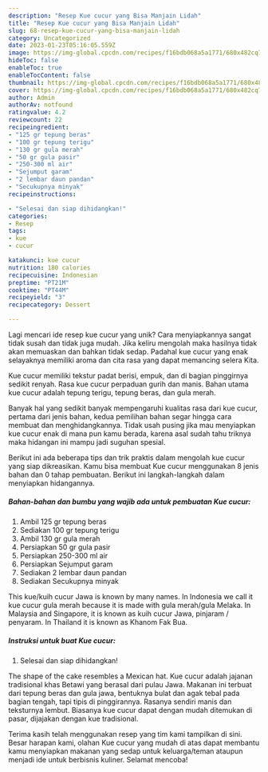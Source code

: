 ```yaml
---
description: "Resep Kue cucur yang Bisa Manjain Lidah"
title: "Resep Kue cucur yang Bisa Manjain Lidah"
slug: 68-resep-kue-cucur-yang-bisa-manjain-lidah
category: Uncategorized
date: 2023-01-23T05:16:05.559Z
image: https://img-global.cpcdn.com/recipes/f16bdb068a5a1771/680x482cq70/kue-cucur-foto-resep-utama.jpg
hideToc: false
enableToc: true
enableTocContent: false
thumbnail: https://img-global.cpcdn.com/recipes/f16bdb068a5a1771/680x482cq70/kue-cucur-foto-resep-utama.jpg
cover: https://img-global.cpcdn.com/recipes/f16bdb068a5a1771/680x482cq70/kue-cucur-foto-resep-utama.jpg
author: Admin
authorAv: notfound
ratingvalue: 4.2
reviewcount: 22
recipeingredient:
- "125 gr tepung beras"
- "100 gr tepung terigu"
- "130 gr gula merah"
- "50 gr gula pasir"
- "250-300 ml air"
- "Sejumput garam"
- "2 lembar daun pandan"
- "Secukupnya minyak"
recipeinstructions:

- "Selesai dan siap dihidangkan!"
categories:
- Resep
tags:
- kue
- cucur

katakunci: kue cucur 
nutrition: 180 calories
recipecuisine: Indonesian
preptime: "PT21M"
cooktime: "PT44M"
recipeyield: "3"
recipecategory: Dessert

---
```





Lagi mencari ide resep kue cucur yang unik? Cara menyiapkannya sangat tidak susah dan tidak juga mudah. Jika keliru mengolah maka hasilnya tidak akan memuaskan dan bahkan tidak sedap. Padahal kue cucur yang enak selayaknya memiliki aroma dan cita rasa yang dapat memancing selera Kita.





Kue cucur memiliki tekstur padat berisi, empuk, dan di bagian pinggirnya sedikit renyah. Rasa kue cucur perpaduan gurih dan manis. Bahan utama kue cucur adalah tepung terigu, tepung beras, dan gula merah.

Banyak hal yang sedikit banyak mempengaruhi kualitas rasa dari kue cucur, pertama dari jenis bahan, kedua pemilihan bahan segar hingga cara membuat dan menghidangkannya. Tidak usah pusing jika mau menyiapkan kue cucur enak di mana pun kamu berada, karena asal sudah tahu triknya maka hidangan ini mampu jadi suguhan spesial.






Berikut ini ada beberapa tips dan trik praktis dalam mengolah kue cucur yang siap dikreasikan. Kamu bisa membuat Kue cucur menggunakan 8 jenis bahan dan 0 tahap pembuatan. Berikut ini langkah-langkah dalam menyiapkan hidangannya.

<!--inarticleads1-->

##### Bahan-bahan dan bumbu yang wajib ada untuk pembuatan Kue cucur:

1. Ambil 125 gr tepung beras
1. Sediakan 100 gr tepung terigu
1. Ambil 130 gr gula merah
1. Persiapkan 50 gr gula pasir
1. Persiapkan 250-300 ml air
1. Persiapkan Sejumput garam
1. Sediakan 2 lembar daun pandan
1. Sediakan Secukupnya minyak


This kue/kuih cucur Jawa is known by many names. In Indonesia we call it kue cucur gula merah because it is made with gula merah/gula Melaka. In Malaysia and Singapore, it is known as kuih cucur Jawa, pinjaram / penyaram. In Thailand it is known as Khanom Fak Bua. 

<!--inarticleads2-->

##### Instruksi untuk buat Kue cucur:


1. Selesai dan siap dihidangkan!

The shape of the cake resembles a Mexican hat. Kue cucur adalah jajanan tradisional khas Betawi yang berasal dari pulau Jawa. Makanan ini terbuat dari tepung beras dan gula jawa, bentuknya bulat dan agak tebal pada bagian tengah, tapi tipis di pinggirannya. Rasanya sendiri manis dan teksturnya lembut. Biasanya kue cucur dapat dengan mudah ditemukan di pasar, dijajakan dengan kue tradisional. 

Terima kasih telah menggunakan resep yang tim kami tampilkan di sini. Besar harapan kami, olahan Kue cucur yang mudah di atas dapat membantu kamu menyiapkan makanan yang sedap untuk keluarga/teman ataupun menjadi ide untuk berbisnis kuliner. Selamat mencoba!
